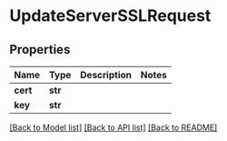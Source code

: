 # UpdateServerSSLRequest

## Properties
Name | Type | Description | Notes
------------ | ------------- | ------------- | -------------
**cert** | **str** |  | 
**key** | **str** |  | 

[[Back to Model list]](../README.md#documentation-for-models) [[Back to API list]](../README.md#documentation-for-api-endpoints) [[Back to README]](../README.md)


